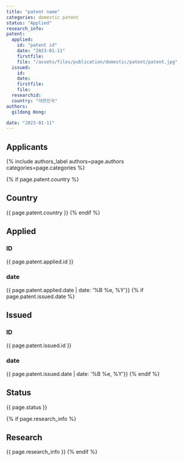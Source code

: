 ```yaml
---
title: "patent name"
categories: domestic patent
status: "Applied"
research_info:
patent:
  applied:
    id: "patent id"
    date: "2023-01-11"
    firstfile:
    file: "/assets/files/publication/domestic/patent/patent.jpg"
  issued:
    id:
    date:
    firstfile:
    file:
  researchid:
  country: "대한민국"
authors:
  gildong Hong:

date: "2023-01-11"
---
```

## Applicants
{% include authors_label authors=page.authors categories=page.categories %}

{% if page.patent.country %}
## Country
{{ page.patent.country }}
{% endif %}
## Applied
### ID
{{ page.patent.applied.id }}
### date
{{ page.patent.applied.date | date: '%B %e, %Y'}}
{% if page.patent.issued.date %}
## Issued
### ID
{{ page.patent.issued.id }}
### date
{{ page.patent.issued.date | date: '%B %e, %Y'}}
{% endif %}
## Status
{{ page.status }}

{% if page.research_info %}
## Research
{{ page.research_info }}
{% endif %}

